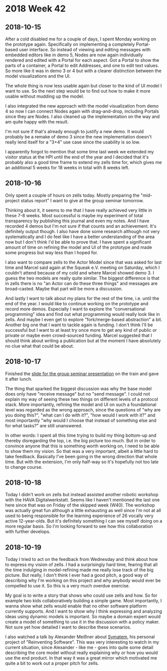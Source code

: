 # 2018 Week 42

## 2018-10-15

After a cold disabled me for a couple of days, I spent Monday working on the prototype again. Specifically on implementing a completely Portal-based user interface. So instead of viewing and editing messages with embedded editors like in demo 5, Nodes are now again individually rendered and edited with a Portal for each aspect. Got a Portal to show the parts of a container, a Portal to edit Addresses, and one to edit text values. So more like it was in demo 3 or 4 but with a clearer distinction between the model visualizations and the UI.

The whole thing is now less usable again but closer to the kind of UI model I want to use. So the next step would be to find out how to make it more usable without mudding up the model.

I also integrated the new approach with the model visualization from demo 4 so now I can connect Nodes again with drag-and-drop, including Portals since they are Nodes. I also cleaned up the implementation on the way and am quite happy with the result.

I'm not sure if that's already enough to justify a new demo. It would probably be a remake of demo 3 since the new implementation doesn't really lend itself for a "3+4" use case since the usability is so low.

I apparently forgot to mention that some time last week we extended my visitor status at the HPI until the end of the year and I decided that it's probably also a good time frame to extend my zells time for, which gives me an additional 5 weeks for 18 weeks in total with 8 weeks left.


## 2018-10-16

Only spent a couple of hours on zells today. Mostly preparing the "mid-project status report" I want to give at the group seminar tomorrow.

Thinking about it, it seems to me that I have really achieved very little in these 7-8 weeks. Most successful is maybe my experiment of total transparency by publishing this journal and even my notes. And I have recorded 4 demos but I'm not sure if that counts and an achievement. It's definitely output though. I also have done some research although not very systematically and I do feel like I have a better understanding of the area now but I don't think I'd be able to prove that. I have spent a significant amount of time on refining the model and UI of the prototype and made some progress but way less than I hoped for.

I also want to compare zells to the Actor Model since that was asked for last time and Marcel said again at the Squeak e.V. meeting on Saturday, which I couldn't attend because of my cold and where Marcel showed demo 3. I guess the two models are really quite similar. The biggest difference is that in zells there is no "an Actor can do these three things" and messages are broad-casted. Maybe that part will be more a discussion.

And lastly I want to talk about my plans for the rest of the time, i.e. until the end of the year. I would like to continue working on the prototype and record more demos. Especially I want to explore the "conversational programming" idea and find out what programming would really look like in zells. And maybe I even get to explore "fork/merge-based abstraction" a bit. Another big one that I want to tackle again is funding. I don't think I'll be successful but I want to at least try once more to get any kind of public or private or maybe even crowd-sourced funding. Marcel suggested that I should think about writing a publication but at the moment I have absolutely no clue what that could be about.


## 2018-10-17

Finished the [slide for the group seminar presentation][seminar 3] on the train and gave it after lunch.

The thing that sparked the biggest discussion was why the base model does only have "receive message" but no "send message". I could not explain my way of seeing these two things on different levels of a protocol stack. More importantly, refining the model and UI on such a foundational level was regarded as the wrong approach, since the questions of "why are you doing this?", "what can I do with it?", "how would I work with it?" and most importantly "why would I choose that instead of something else and for what tasks?" are still unanswered.

In other words: I spent all this time trying to build my thing bottom-up and thereby disregarding the top, i.e. the big picture too much. But in order to convince anyone that this is something worth working on, I need to be able to show them my vision. So that was a very important, albeit a little hard to take feedback. Basically I've been going in the wrong direction that whole time. But with the extension, I'm only half-way so it's hopefully not too late to change course.

[seminar 3]: https://github.com/zells/project/tree/master/presentations/swa%20seminar%203


## 2018-10-18

Today I didn't work on zells but instead assisted another robotic workshop with the HAVA Digitalwerkstatt. Seems like I haven't mentioned the last one here since that was on Friday of the skipped week (W40). The workshop was actually great fun although a little exhausting as well since I'm not at all used to being responsible for the learning experience of 26 vocally very active 12-year-olds. But it's definitely something I can see myself doing on a more regular basis. So I'm looking forward to see how this collaboration with further develops.


## 2018-10-19

Today I tried to act on the feedback from Wednesday and think about how to express my vision of zells. I had a surprisingly hard time, fearing that all the time indulging in model-refining made me really lose track of the big picture. But really, I don't think I ever had a good pitch, a good way of describing why I'm working on this project and why anybody would ever be compelled to use it. So this is a very much overdue exercise.

My goal is to write a story that shows who could use zells and how. So for example two kids collaboratively building a simple game. Most importantly, I wanna show what zells would enable that no other software platform currently supports. And I want to show why I think expressing and analyzing ideas using dynamic models is important. So maybe a domain expert would create a model of something to use it in the discussion with a policy maker. Not sure yet how detailed I want to describe these scenarios.

I also watched a talk by Alexander Meißner about [Symatem], his personal project of "Reinventing Software". This was very interesting to watch in my current situation, since Alexander - like me - goes into quite some detail describing the core model without really explaining why or how you would use the end product. In that way it was a great mirror which motivated me quite a bit to work out a proper pitch for zells.

[Symatem]: https://symatem.github.io/ 